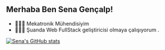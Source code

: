## Merhaba Ben Sena Gençalp! 



- 👩🏻‍🎓 Mekatronik Mühendisiyim
- 👩🏻‍💻 Şuanda Web FullStack geliştiricisi olmaya çalışıyorum .
  
[![Sena's GitHub stats](https://github-readme-stats.vercel.app/api?username=senagencalp)](https://github.com/anuraghazra/github-readme-stats)
